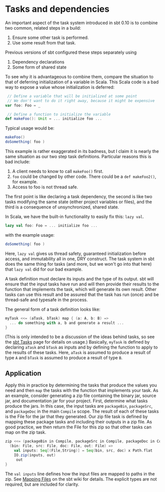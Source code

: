 # Tasks and dependencies

An important aspect of the task system introduced in sbt 0.10 is to combine two common, related steps in a build:

1. Ensure some other task is performed.
2. Use some result from that task.

Previous versions of sbt configured these steps separately using

1. Dependency declarations
2. Some form of shared state

To see why it is advantageous to combine them, compare the situation to that of deferring initialization of a variable in Scala.
This Scala code is a bad way to expose a value whose initialization is deferred:

```scala
 // Define a variable that will be initialized at some point
 // We don't want to do it right away, because it might be expensive
var foo: Foo = _

 // Define a function to initialize the variable
def makeFoo(): Unit = ... initialize foo ...
```

Typical usage would be:

```scala
makeFoo()
doSomething( foo )
```

This example is rather exaggerated in its badness, but I claim it is nearly the same situation as our two step task definitions.
Particular reasons this is bad include:

1. A client needs to know to call `makeFoo()` first.
2. `foo` could be changed by other code.  There could be a `def makeFoo2()`, for example.
3. Access to foo is not thread safe.

The first point is like declaring a task dependency, the second is like two tasks modifying the same state (either project variables or files), and the third is a consequence of unsynchronized, shared state.

In Scala, we have the built-in functionality to easily fix this: `lazy val`.

```scala
lazy val foo: Foo = ... initialize foo ...
```

with the example usage:

```scala
doSomething( foo )
```

Here, `lazy val` gives us thread safety, guaranteed initialization before access, and immutability all in one, DRY construct.
The task system in sbt does the same thing for tasks (and more, but we won't go into that here) that `lazy val` did for our bad example.

A task definition must declare its inputs and the type of its output.
sbt will ensure that the input tasks have run and will then provide their results to the function that implements the task, which will generate its own result.
Other tasks can use this result and be assured that the task has run (once) and be thread-safe and typesafe in the process.

The general form of a task definition looks like:

```scala
myTask <<= (aTask, bTask) map { (a: A, b: B) =>
  ... do something with a, b and generate a result ...
}
```

(This is only intended to be a discussion of the ideas behind tasks, so see the [sbt Tasks](https://github.com/harrah/xsbt/wiki/Tasks) page for details on usage.)
Basically, `myTask` is defined by declaring `aTask` and `bTask` as inputs and by defining the function to apply to the results of these tasks.
Here, `aTask` is assumed to produce a result of type `A` and `bTask` is assumed to produce a result of type `B`.

## Application

Apply this in practice by determining the tasks that produce the values you need and then `map` the tasks with the function that implements your task.
As an example, consider generating a zip file containing the binary jar, source jar, and documentation jar for your project.
First, determine what tasks produce the jars.
In this case, the input tasks are `packageBin`, `packageSrc`, and `packageDoc` in the main `Compile` scope.
The result of each of these tasks is the File for the jar that they generated.
Our zip file task is defined by mapping these package tasks and including their outputs in a zip file.
As good practice, we then return the File for this zip so that other tasks can map on the zip task.

```scala
zip <<= (packageBin in Compile, packageSrc in Compile, packageDoc in Compile, zipPath) map { 
  (bin: File, src: File, doc: File, out: File) =>
    val inputs: Seq[(File,String)] = Seq(bin, src, doc) x Path.flat
    IO.zip(inputs, out)
	 out
}
```

The `val inputs` line defines how the input files are mapped to paths in the zip.
See [Mapping Files](https://github.com/harrah/xsbt/wiki/Mapping-Files) on the sbt wiki for details.
The explicit types are not required, but are included for clarity.
